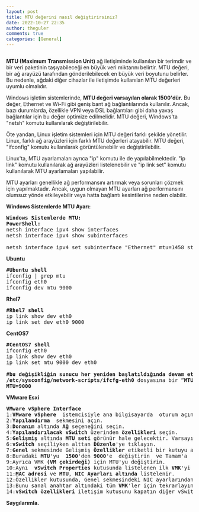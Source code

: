 ```yaml
---
layout: post
title: MTU değerini nasıl değiştirirsiniz?
date: 2022-10-27 22:35
author: theguler
comments: true
categories: [General]
---
```

<!-- wp:image {"id":5209,"sizeSlug":"large","linkDestination":"none"} -->
<figure class="wp-block-image size-large"><img src="https://theguler.wordpress.com/wp-content/uploads/2022/10/mtusizer.png?w=986" alt="" class="wp-image-5209" /></figure>
<!-- /wp:image -->

<!-- wp:paragraph -->
<p><strong>MTU (Maximum Transmission Unit)</strong> ağ iletişiminde kullanılan bir terimdir ve bir veri paketinin taşıyabileceği en büyük veri miktarını belirtir. MTU değeri, bir ağ arayüzü tarafından gönderilebilecek en büyük veri boyutunu belirler. Bu nedenle, ağdaki diğer cihazlar ile iletişimde kullanılan MTU değerleri uyumlu olmalıdır.</p>
<!-- /wp:paragraph -->

<!-- wp:paragraph -->
<p>Windows işletim sistemlerinde, <strong>MTU değeri varsayılan olarak 1500'dür.</strong> Bu değer, Ethernet ve Wi-Fi gibi geniş bant ağ bağlantılarında kullanılır. Ancak, bazı durumlarda, özellikle VPN veya DSL bağlantıları gibi daha yavaş bağlantılar için bu değer optimize edilmelidir. MTU değeri, Windows'ta "netsh" komutu kullanılarak değiştirilebilir.</p>
<!-- /wp:paragraph -->

<!-- wp:paragraph -->
<p>Öte yandan, Linux işletim sistemleri için MTU değeri farklı şekilde yönetilir. Linux, farklı ağ arayüzleri için farklı MTU değerleri atayabilir. MTU değeri, "ifconfig" komutu kullanılarak görüntülenebilir ve değiştirilebilir.</p>
<!-- /wp:paragraph -->

<!-- wp:paragraph -->
<p>Linux'ta, MTU ayarlamaları ayrıca "ip" komutu ile de yapılabilmektedir. "ip link" komutu kullanılarak ağ arayüzleri listelenebilir ve "ip link set" komutu kullanılarak MTU ayarlamaları yapılabilir.</p>
<!-- /wp:paragraph -->

<!-- wp:paragraph -->
<p>MTU ayarları genellikle ağ performansını artırmak veya sorunları çözmek için yapılmaktadır. Ancak, uygun olmayan MTU ayarları ağ performansını olumsuz yönde etkileyebilir veya hatta bağlantı kesintilerine neden olabilir.</p>
<!-- /wp:paragraph -->

<!-- wp:paragraph -->
<p><strong>Windows Sistemlerde MTU Ayarı:</strong></p>
<!-- /wp:paragraph -->

<!-- wp:preformatted -->
<pre class="wp-block-preformatted"><strong>Windows Sistemlerde MTU:</strong>
<strong>PowerS<strong>h</strong>ell:</strong>
netsh interface ipv4 show interfaces
netsh interface ipv4 show subinterfaces

netsh interface ipv4 set subinterface "Ethernet" mtu=1458 store=persistent</pre>
<!-- /wp:preformatted -->

<!-- wp:paragraph -->
<p><strong>Ubuntu</strong></p>
<!-- /wp:paragraph -->

<!-- wp:preformatted -->
<pre class="wp-block-preformatted"><strong>#<strong>Ubuntu</strong></strong> <strong>shell</strong>
ifconfig | grep mtu
ifconfig eth0
ifconfig dev mtu 9000</pre>
<!-- /wp:preformatted -->

<!-- wp:paragraph -->
<p><strong>Rhel7</strong></p>
<!-- /wp:paragraph -->

<!-- wp:preformatted -->
<pre class="wp-block-preformatted"><strong>#Rhel7 shell</strong>
ip link show dev eth0
ip link set dev eth0 9000</pre>
<!-- /wp:preformatted -->

<!-- wp:paragraph -->
<p><strong>CentOS7</strong></p>
<!-- /wp:paragraph -->

<!-- wp:preformatted -->
<pre class="wp-block-preformatted"><strong>#<strong>CentOS7</strong></strong> <strong>shell</strong>
ifconfig eth0
ip link show dev eth0
ip link set mtu 9000 dev eth0

<strong>#bu değişikliğin sunucu her yeniden başlatıldığında devam etmesi için;</strong>
<strong>/etc/sysconfig/network-scripts/ifcfg-eth0</strong> dosyasına bir “<strong>MTU=</strong>” değer satırı ekleyin.
<strong>MTU=9000</strong>
</pre>
<!-- /wp:preformatted -->

<!-- wp:paragraph -->
<p><strong>VMware Esxi</strong></p>
<!-- /wp:paragraph -->

<!-- wp:preformatted -->
<pre class="wp-block-preformatted"><strong>VMware vSphere Interface</strong>
1:<strong>VMware vSphere </strong> istemcisiyle ana bilgisayarda  oturum açın.
2:<strong>Yapılandırma </strong> sekmesini açın.
3:<strong>Donanım </strong>altında <strong>Ağ </strong>seçeneğini seçin.
4:<strong>Yapılandırılacak vSwitch</strong> üzerinden <strong>özellikleri</strong> seçin.
5:<strong>Gelişmiş </strong>altında <strong>MTU seti </strong>görünür hale gelecektir. Varsayılan değer 1500'dür. 
6:<strong>vSwitch </strong>seçiliyken alttan <strong>Düzenle</strong>'ye tıklayın.
7:<strong>Genel </strong>sekmesinde Gelişmiş <strong>Özellikler</strong> etiketli bir kutuyu açın.
8:Buradaki <strong>MTU</strong>'yu  <strong>1500</strong>'den <strong>9000</strong>'e  değiştirin  ve Tamam'a  tıklayın.
9:Ayrıca VMK <strong>(VM çekirdeği)</strong> için MTU'yu değiştirin.
10:Aynı  <strong>vSwitch Properties</strong> kutusunda listelenen ilk <strong>VMK</strong>'yi seçin.
11:<strong>MAC adresi</strong> ve <strong>MTU</strong>, <strong>NIC Ayarları altında</strong> listelenir.
12:Özellikler kutusunda, Genel sekmesindeki NIC ayarlarından <strong>MTU</strong>'yu  9000 olarak ayarlayın.
13:Bunu sanal anahtar altındaki tüm <strong>VMK</strong>'ler için tekrarlayın.
14:<strong>vSwitch özellikleri</strong> iletişim kutusunu kapatın diğer vSwitch'ler için tekrarlayın.</pre>
<!-- /wp:preformatted -->

<!-- wp:paragraph -->
<p><strong>Saygılarımla.</strong></p>
<!-- /wp:paragraph -->
